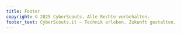 ```yaml
---
title: Footer
copyright: © 2025 CyberScouts. Alle Rechte vorbehalten.
footer_text: CyberScouts.it – Technik erleben. Zukunft gestalten.
---
```

